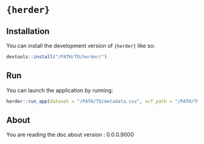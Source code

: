 
<!-- README.md is generated from README.Rmd. Please edit that file -->

# `{herder}`

<!-- badges: start -->
<!-- badges: end -->

## Installation

You can install the development version of `{herder}` like so:

``` r
devtools::install("/PATH/TO/herder/")
```

## Run

You can launch the application by running:

``` r
herder::run_app(dataset = "/PATH/TO/metadata.csv", vcf_path = "/PATH/TO/vcf.vcf")
```

## About

You are reading the doc about version : 0.0.0.9000
